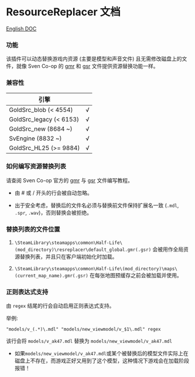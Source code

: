 # ResourceReplacer 文档

[English DOC](/docs/ResourceReplacer.md)

### 功能

该插件可以动态替换游戏内资源 (主要是模型和声音文件) 且无需修改磁盘上的文件，就像 Sven Co-op 的 [gmr](https://wiki.svencoop.com/Mapping/Model_Replacement_Guide) 和 [gsr](https://wiki.svencoop.com/Mapping/Sound_Replacement_Guide) 文件提供资源替换功能一样。

### 兼容性

|        引擎              |      |
|        ----              | ---- |
| GoldSrc_blob   (< 4554)  | √    |
| GoldSrc_legacy (< 6153)  | √    |
| GoldSrc_new    (8684 ~)  | √    |
| SvEngine       (8832 ~)  | √    |
| GoldSrc_HL25   (>= 9884) | √    |

### 如何编写资源替换列表

请查阅 Sven Co-op 官方的 [gmr](https://wiki.svencoop.com/Mapping/Model_Replacement_Guide) 与 [gsr](https://wiki.svencoop.com/Mapping/Sound_Replacement_Guide) 文件编写教程。

* 由 # 或 / 开头的行会被自动忽略。

* 出于安全考虑，替换后的文件名必须与替换前文件保持扩展名一致 (`.mdl`, `.spr`, `.wav`)，否则替换会被拒绝。

### 替换列表的文件位置

1. `\SteamLibrary\steamapps\common\Half-Life\(mod_directory)\resreplacer\default_global.gmr(.gsr)` 会被用作全局资源替换列表，并且只在客户端初始化时加载。

2. `\SteamLibrary\steamapps\common\Half-Life\(mod_directory)\maps\(current_map_name).gmr(.gsr)` 在每张地图预缓存之前会被加载并使用。

### 正则表达式支持

由 `regex` 结尾的行会自动启用正则表达式支持。

举例:

`"models/v_(.*)\.mdl" "models/new_viewmodel/v_$1\.mdl" regex`

该行会将 `models/v_ak47.mdl` 替换为 `models/new_viewmodel/v_ak47.mdl`

* 如果`models/new_viewmodel/v_ak47.mdl`或某个被替换后的模型文件实际上在磁盘上不存在，而游戏正好又用到了这个模型，这种情况下游戏会在加载阶段报错！